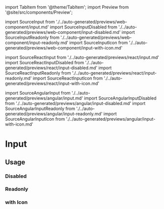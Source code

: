 import TabItem from '@theme/TabItem';
import Preview from '@site/src/components/Preview';

import SourceInput from './../auto-generated/previews/web-component/input.md'
import SourceInputDisabled from './../auto-generated/previews/web-component/input-disabled.md'
import SourceInputReadonly from './../auto-generated/previews/web-component/input-readonly.md'
import SourceInputIcon from './../auto-generated/previews/web-component/input-with-icon.md'

import SourceReactInput from './../auto-generated/previews/react/input.md'
import SourceReactInputDisabled from './../auto-generated/previews/react/input-disabled.md'
import SourceReactInputReadonly from './../auto-generated/previews/react/input-readonly.md'
import SourceReactInputIcon from './../auto-generated/previews/react/input-with-icon.md'

import SourceAngularInput from './../auto-generated/previews/angular/input.md'
import SourceAngularInputDisabled from './../auto-generated/previews/angular/input-disabled.md'
import SourceAngularInputReadonly from './../auto-generated/previews/angular/input-readonly.md'
import SourceAngularInputIcon from './../auto-generated/previews/angular/input-with-icon.md'

# Input

## Usage

<Preview name="input">
  <TabItem value="javascript">
    <SourceInput />
  </TabItem>
  <TabItem value="react">
    <SourceReactInput />
  </TabItem>
  <TabItem value="angular">
    <SourceAngularInput />
  </TabItem>
</Preview>

### Disabled

<Preview name="input-disabled">
  <TabItem value="javascript">
    <SourceInputDisabled />
  </TabItem>
  <TabItem value="react">
    <SourceReactInputDisabled />
  </TabItem>
  <TabItem value="angular">
    <SourceAngularInputDisabled />
  </TabItem>
</Preview>

### Readonly

<Preview name="input-readonly">
  <TabItem value="javascript">
    <SourceInputReadonly />
  </TabItem>
  <TabItem value="react">
    <SourceReactInputReadonly />
  </TabItem>
  <TabItem value="angular">
    <SourceAngularInputReadonly />
  </TabItem>
</Preview>

### with Icon

<Preview name="input-with-icon">
  <TabItem value="javascript">
    <SourceInputIcon />
  </TabItem>
  <TabItem value="react">
    <SourceReactInputIcon />
  </TabItem>
  <TabItem value="angular">
    <SourceAngularInputIcon />
  </TabItem>
</Preview>
